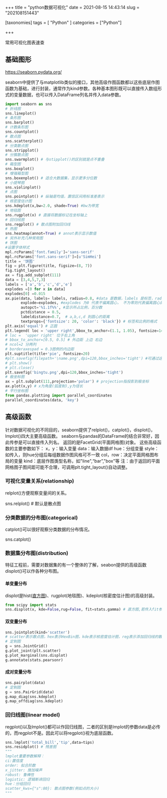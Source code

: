 +++
title = "python数据可视化"
date = 2021-08-15 14:43:14
slug = "202108151443"

[taxonomies]
tags = [ "Python" ]
categories = ["Python"]

+++

常用可视化图表速查

<!-- more -->

## 基础图形

https://seaborn.pydata.org/

seaborn中提供了与matplotlib类似的接口，其他高级作图函数都以这些底层作图函数为基础，进行封装，通常作为kind参数。各种基本图形既可以直接传入数组形式的变量数据，也可以传入DataFrame列名并传入data参数。

```python
import seaborn as sns
# 折线图
sns.lineplot()
# 条形图
sns.barplot()
# 计数条形图
sns.countplot()
# 散点图
sns.scatterplot()
# 分类散点图
sns.stripplot()
# 分簇散点图
sns.swarmplot() # 与stipplot()的区别就是点不重叠
# 箱型图
sns.boxplot()
# 增强箱型图
sns.boxenplot() # 适合大数据集，显示更多分位数
# 小提琴图
sns.violinplot()
# 点图
sns.pointplot() # 纵轴是均值，置信区间用标准差表示
# 核密度估计图
sns.kdeplot(x,bw=2.0, shade=True) #bw为带宽
# 地毯图
sns.rugplot(x) # 直接将数据标记在坐标轴上
# 回归线图
sns.regplot() # 散点图附加回归线
# 热图
sns.heatmap(annot=True) # annot表示显示数值
# 另外补充几种常用图
# 饼图
#设置字体样式
mpl.rcParams['font.family']='sans-serif'
mpl.rcParams['font.sans-serif']=[u'SimHei']
title = '饼图'
fig = plt.figure(title, figsize=(8, 7))
fig.tight_layout()
ax = fig.add_subplot(111)
data = [3,4,5,7,3]
labels = ['a','b','c','d','e']
explodes =[0 for x in data]
explodes[0] =0.015
ax.pie(data, labels= labels, radius=0.8, #data 是数据，labels 是标签，radius 是饼图半径
       explode=explodes, #explodes 为0 代表不偏离圆心， 不为零则代表偏离圆心的距离
       autopct='%1.1f%%', #显示所占比例，百分数
       pctdistance = 0.5,
       labeldistance=0.7,  # a,b,c,d 到圆心的距离
       textprops={'fontsize': 20, 'color': 'black'}) # 标签和比例的格式
plt.axis('equal') # 正圆
plt.legend( loc = 'upper right',bbox_to_anchor=(1.1, 1.05), fontsize=14, borderaxespad=0.3)
# loc =  'upper right' 位于右上角
# bbox_to_anchor=[0.5, 0.5] # 外边距 上边 右边
# ncol=2 分两列
# borderaxespad = 0.3图例的内边距
plt.suptitle(title+'pie', fontsize=20)
#plt.savefig(filepath+'\name.png',dpi=120,bbox_inches='tight') #可通过这个方法保存可视化的图片
# plt.show()
# plt.close()
plt.savefig('bingtu.png',dpi=120,bbox_inches='tight')
# 极坐标图
ax = plt.subplot(111,projection='polar') # projection指投影到极坐标
ax.plot(x,y) # x为角度(弧度制),y为径长
# 平行坐标图
from pandas.plotting import parallel_coordinates
parallel_coordinates(data, 'key')
```



## 高级函数

针对数据可视化的不同目的，seaborn提供了relplot()，catplot()，displot()，lmplot()四大主要高级函数。
seaborn与pandas的DataFrame的结合非常好，因此传参是可以直接传入列名。
返回的是FacetGrid(平面网格图)对象。
这些高级函数的主要参数如下：
x，y：输入变量
data：输入数据df
hue：分组变量
style：如传入，则hue分组后每组数据作图风格可不一致
col，row：决定平面网格图布局的变量
kind：底层作图类型名称，如"line",“bar”,"box"等
注：由于返回的平面网格图子图间距可能不合理，可调用plt.tight_layout()自动调整。

### 可视化变量关系(relationship)

relplot()方便观察变量间的关系。

sns.relplot() # 默认是散点图

### 分类数据的分布图(categorical)

catplot()可以很好观察分类数据的分布情况。

sns.catplot()

### 数据集分布图(distribution)

特征工程前，需要对数据集的有一个整体的了解，seabon提供的高级函数displot()可以作各种分布图。

#### 单变量分布

displot是hist([直方图](https://so.csdn.net/so/search?q=直方图&spm=1001.2101.3001.7020))、rugplot(地毯图)、kdeplot(核密度估计图)的高级封装。

```python
from scipy import stats
sns.displot(x, kde=False,rug=False, fit=stats.gamma) # 直方图,若传入fit参数，则表示拟合相应的分布
```

#### 双变量分布

```python
sns.jointplot(kind='scatter')
# scatter表示散点图，hex表示HexBin图，kde表示核密度估计图，reg表示添加回归线的散点图，resid表示残差图
# 定制图
g = sns.JointGrid()
g.plot_joint(plt.scatter)
g.plot_marginal(sns.displot)
g.annotate(stats.pearsonr)
```

#### 成对变量分布

```python
sns.pairplot(data)
# 定制图
g = sns.PairGrid(data)
g.map_diag(sns.kdeplot)
g.map_offdiag(sns.kdeplot)
```

### 回归线图(linear model)

regplot()以及lmplot()都可以作回归线图，二者的区别是lmplot的参数data是必传的，而regplot不是。因此可以将regplot()视为底层函数。

```python
sns.lmplot('total_bill','tip',data=tips)
sns.residplot() # 残差图
"""
lmplot重要参数解释：
ci:置信度
order: 拟合阶数
x_jitter: 施加噪声
robust: 鲁棒性
logistic: 逻辑斯谛回归
hue：分组回归
scatter_kws={"s":80}: 散点图参数(例如点的大小)
"""
```





